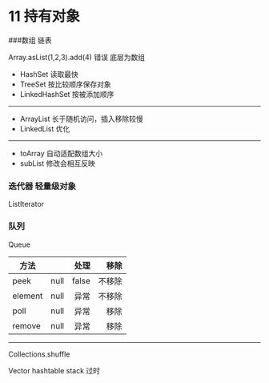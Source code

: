 # 11 持有对象

###数组 链表

Array.asList(1,2,3).add(4)  错误  底层为数组

* HashSet 读取最快
* TreeSet 按比较顺序保存对象
* LinkedHashSet 按被添加顺序

***

+ ArrayList 长于随机访问，插入移除较慢
+ LinkedList 优化

***

- toArray 自动适配数组大小
- subList 修改会相互反映

### 迭代器 轻量级对象

ListIterator

### 队列

Queue

方法||处理|移除
--|:--:|--:|--:
 peek  | null | false | 不移除
 element| null | 异常 | 不移除
 poll | null|  异常 | 移除
 remove | null|  异常 | 移除

***
Collections.shuffle

Vector hashtable stack 过时